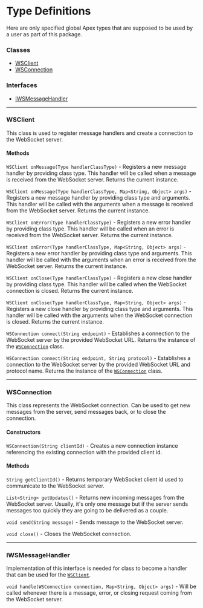 # Type Definitions

Here are only specified global Apex types that are supposed to be used by a user as part of this package.

### Classes

-   [WSClient](#wsclient)
-   [WSConnection](#wsconnection)

### Interfaces

-   [IWSMessageHandler](#iwsmessagehandler)

---

### WSClient

This class is used to register message handlers and create a connection to the WebSocket server.

#### Methods

`WSClient onMessage(Type handlerClassType)` - Registers a new message handler by providing class type. This handler will be called when a message is received from the WebSocket server. Returns the current instance.

`WSClient onMessage(Type handlerClassType, Map<String, Object> args)` - Registers a new message handler by providing class type and arguments. This handler will be called with the arguments when a message is received from the WebSocket server. Returns the current instance.

`WSClient onError(Type handlerClassType)` - Registers a new error handler by providing class type. This handler will be called when an error is received from the WebSocket server. Returns the current instance.

`WSClient onError(Type handlerClassType, Map<String, Object> args)` - Registers a new error handler by providing class type and arguments. This handler will be called with the arguments when an error is received from the WebSocket server. Returns the current instance.

`WSClient onClose(Type handlerClassType)` - Registers a new close handler by providing class type. This handler will be called when the WebSocket connection is closed. Returns the current instance.

`WSClient onClose(Type handlerClassType, Map<String, Object> args)` - Registers a new close handler by providing class type and arguments. This handler will be called with the arguments when the WebSocket connection is closed. Returns the current instance.

`WSConnection connect(String endpoint)` - Establishes a connection to the WebSocket server by the provided WebSocket URL. Returns the instance of the [`WSConnection`](#wsconnection) class.

`WSConnection connect(String endpoint, String protocol)` - Establishes a connection to the WebSocket server by the provided WebSocket URL and protocol name. Returns the instance of the [`WSConnection`](#wsconnection) class.

---

### WSConnection

This class represents the WebSocket connection. Can be used to get new messages from the server, send messages back, or to close the connection.

#### Constructors

`WSConnection(String clientId)` - Creates a new connection instance referencing the existing connection with the provided client id.

#### Methods

`String getClientId()` - Returns temporary WebSocket client id used to communicate to the WebSocket server.

`List<String> getUpdates()` - Returns new incoming messages from the WebSocket server. Usually, it's only one message but if the server sends messages too quickly they are going to be delivered as a couple.

`void send(String message)` - Sends message to the WebSocket server.

`void close()` - Closes the WebSocket connection.

---

### IWSMessageHandler

Implementation of this interface is needed for class to become a handler that can be used for the [`WSClient`](#wsclient).

`void handle(WSConnection connection, Map<String, Object> args)` - Will be called whenever there is a message, error, or closing request coming from the WebSocket server.
